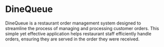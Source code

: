 # DineQueue
DineQueue is a restaurant order management system designed to streamline the process of managing and processing customer orders. This simple yet effective application helps restaurant staff efficiently handle orders, ensuring they are served in the order they were received.
